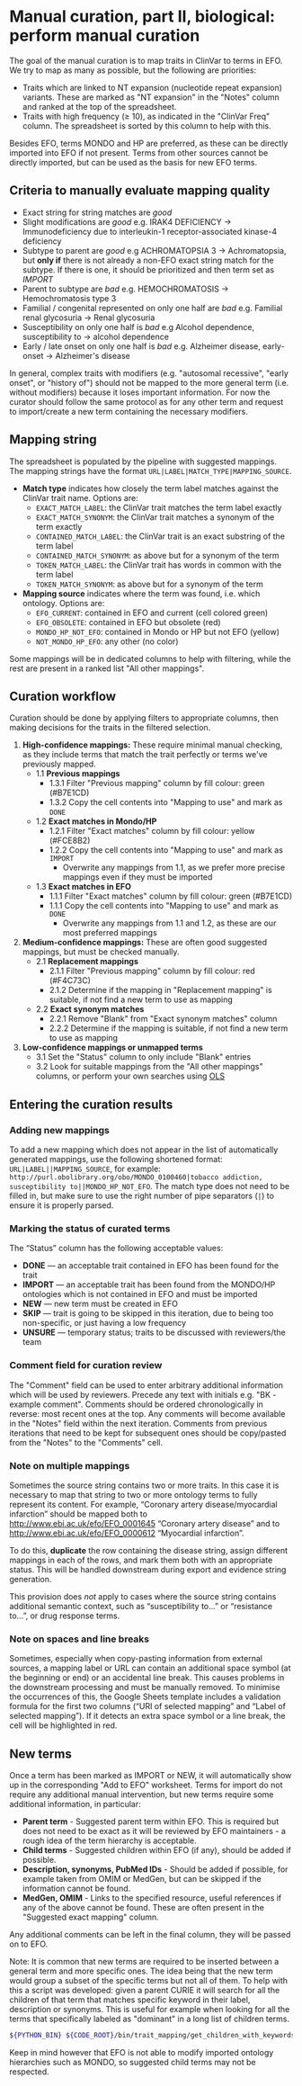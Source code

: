 # Manual curation, part II, biological: perform manual curation

The goal of the manual curation is to map traits in ClinVar to terms in EFO. We try to map as many as possible, but the 
following are priorities:
* Traits which are linked to NT expansion (nucleotide repeat expansion) variants. These are marked as "NT expansion" in
  the "Notes" column and ranked at the top of the spreadsheet.
* Traits with high frequency (≥ 10), as indicated in the "ClinVar Freq" column. The spreadsheet is sorted by this column
  to help with this.

Besides EFO, terms MONDO and HP are preferred, as these can be directly imported into EFO if not present.
Terms from other sources cannot be directly imported, but can be used as the basis for new EFO terms.

## Criteria to manually evaluate mapping quality

* Exact string for string matches are _good_
* Slight modifications are _good_ e.g. IRAK4 DEFICIENCY → Immunodeficiency due to interleukin-1 receptor-associated
  kinase-4 deficiency
* Subtype to parent are _good_ e.g ACHROMATOPSIA 3 → Achromatopsia, but **only if** there is not already a non-EFO exact
  string match for the subtype. If there is one, it should be prioritized and then term set as _IMPORT_
* Parent to subtype are _bad_ e.g. HEMOCHROMATOSIS → Hemochromatosis type 3
* Familial / congenital represented on only one half are _bad_ e.g. Familial renal glycosuria → Renal glycosuria
* Susceptibility on only one half is _bad_ e.g Alcohol dependence, susceptibility to → alcohol dependence
* Early / late onset on only one half is _bad_ e.g. Alzheimer disease, early-onset → Alzheimer's disease

In general, complex traits with modifiers (e.g. "autosomal recessive", "early onset", or "history of") should not be
mapped to the more general term (i.e. without modifiers) because it loses important information. For now the curator
should follow the same protocol as for any other term and request to import/create a new term containing the necessary
modifiers.

## Mapping string
The spreadsheet is populated by the pipeline with suggested mappings. The mapping strings have the format 
`URL|LABEL|MATCH_TYPE|MAPPING_SOURCE`.

* **Match type** indicates how closely the term label matches against the ClinVar trait name. Options are:
    * `EXACT_MATCH_LABEL`: the ClinVar trait matches the term label exactly
    * `EXACT_MATCH_SYNONYM`: the ClinVar trait matches a synonym of the term exactly
    * `CONTAINED_MATCH_LABEL`: the ClinVar trait is an exact substring of the term label
    * `CONTAINED_MATCH_SYNONYM`: as above but for a synonym of the term
    * `TOKEN_MATCH_LABEL`: the ClinVar trait has words in common with the term label
    * `TOKEN_MATCH_SYNONYM`: as above but for a synonym of the term
* **Mapping source** indicates where the term was found, i.e. which ontology. Options are:
    * `EFO_CURRENT`: contained in EFO and current (cell colored green)
    * `EFO_OBSOLETE`: contained in EFO but obsolete (red)
    * `MONDO_HP_NOT_EFO`: contained in Mondo or HP but not EFO (yellow)
    * `NOT_MONDO_HP_EFO`: any other (no color)

Some mappings will be in dedicated columns to help with filtering, while the rest are present in a ranked list "All
other mappings".

## Curation workflow

Curation should be done by applying filters to appropriate columns, then making decisions for the traits in
the filtered selection.

1. **High-confidence mappings:** These require minimal manual checking, as they include terms that match the trait
   perfectly or terms we've previously mapped.
    * 1.1 **Previous mappings**
        * 1.3.1 Filter "Previous mapping" column by fill colour: green (#B7E1CD)
        * 1.3.2 Copy the cell contents into "Mapping to use" and mark as `DONE`
    * 1.2 **Exact matches in Mondo/HP**
        * 1.2.1 Filter "Exact matches" column by fill colour: yellow (#FCE8B2)
        * 1.2.2 Copy the cell contents into "Mapping to use" and mark as `IMPORT`
            * Overwrite any mappings from 1.1, as we prefer more precise mappings even if they must be imported
    * 1.3 **Exact matches in EFO**
        * 1.1.1 Filter "Exact matches" column by fill colour: green (#B7E1CD)
        * 1.1.1 Copy the cell contents into "Mapping to use" and mark as `DONE`
            * Overwrite any mappings from 1.1 and 1.2, as these are our most preferred mappings
2. **Medium-confidence mappings:** These are often good suggested mappings, but must be checked manually.
    * 2.1 **Replacement mappings**
        * 2.1.1 Filter "Previous mapping" column by fill colour: red (#F4C73C)
        * 2.1.2 Determine if the mapping in "Replacement mapping" is suitable, if not find a new term to use as mapping
    * 2.2 **Exact synonym matches**
        * 2.2.1 Remove "Blank" from "Exact synonym matches" column
        * 2.2.2 Determine if the mapping is suitable, if not find a new term to use as mapping
3. **Low-confidence mappings or unmapped terms**
    * 3.1 Set the "Status" column to only include "Blank" entries
    * 3.2 Look for suitable mappings from the "All other mappings" columns, or perform your own searches
      using [OLS](https://www.ebi.ac.uk/ols4/)

## Entering the curation results

### Adding new mappings

To add a new mapping which does not appear in the list of automatically generated mappings, use the following shortened
format: `URL|LABEL||MAPPING_SOURCE`, for example:
`http://purl.obolibrary.org/obo/MONDO_0100460|tobacco addiction, susceptibility to||MONDO_HP_NOT_EFO`.
The match type does not need to be filled in, but make sure to use the right number of pipe separators (`|`) to ensure
it is properly parsed.

### Marking the status of curated terms

The “Status” column has the following acceptable values:

* **DONE** — an acceptable trait contained in EFO has been found for the trait
* **IMPORT** — an acceptable trait has been found from the MONDO/HP ontologies which is not contained in EFO and must be
  imported
* **NEW** — new term must be created in EFO
* **SKIP** — trait is going to be skipped in this iteration, due to being too non-specific, or just having a low
  frequency
* **UNSURE** — temporary status; traits to be discussed with reviewers/the team

### Comment field for curation review

The "Comment" field can be used to enter arbitrary additional information which will be used by reviewers. Precede any
text with initials e.g. "BK - example comment". Comments should be ordered chronologically in reverse: most recent ones
at the top. Any comments will become available in the "Notes" field within the next iteration.
Comments from previous iterations that need to be kept for subsequent ones should be copy/pasted from the "Notes" to
the "Comments" cell.

### Note on multiple mappings

Sometimes the source string contains two or more traits. In this case it is necessary to map that string to two or more
ontology terms to fully represent its content. For example, “Coronary artery disease/myocardial infarction” should be
mapped both to http://www.ebi.ac.uk/efo/EFO_0001645 “Coronary artery disease” and
to http://www.ebi.ac.uk/efo/EFO_0000612 “Myocardial infarction”.

To do this, **duplicate** the row containing the disease string, assign different mappings in each of the rows, and mark
them both with an appropriate status. This will be handled downstream during export and evidence string generation.

This provision does _not_ apply to cases where the source string contains additional semantic context, such as
“susceptibility to...” or “resistance to...”, or drug response terms.

### Note on spaces and line breaks

Sometimes, especially when copy-pasting information from external sources, a mapping label or URL can contain an
additional space symbol (at the beginning or end) or an accidental line break. This causes problems in the downstream
processing and must be manually removed. To minimise the occurrences of this, the Google Sheets template includes a 
validation formula for the first two columns (“URI of selected mapping” and “Label of selected mapping”). If it detects
an extra space symbol or a line break, the cell will be highlighted in red.

## New terms

Once a term has been marked as IMPORT or NEW, it will automatically show up in the corresponding "Add to EFO" worksheet.
Terms for import do not require any additional manual intervention, but new terms require some additional information,
in particular:

* **Parent term** - Suggested parent term within EFO. This is required but does not need to be exact as it will be
  reviewed by EFO maintainers - a rough idea of the term hierarchy is acceptable.
* **Child terms** - Suggested children within EFO (if any), should be added if possible.
* **Description, synonyms, PubMed IDs** - Should be added if possible, for example taken from OMIM or MedGen, but can be
  skipped if the information cannot be found.
* **MedGen, OMIM** - Links to the specified resource, useful references if any of the above cannot be found. These are
  often present in the "Suggested exact mapping" column.

Any additional comments can be left in the final column, they will be passed on to EFO.

Note: It is common that new terms are required to be inserted between a general term and more specific ones. The idea
being that the new term would group a subset of the specific terms but not all of them.
To help with this a script was developed: given a parent CURIE it will search for all the children of that term that
matches specific keyword in their label, description or synonyms.
This is useful for example when looking for all the terms that specifically labeled as "dominant" in a long list of
children terms.

```bash
${PYTHON_BIN} ${CODE_ROOT}/bin/trait_mapping/get_children_with_keywords.py --ontology MONDO --parent_curie MONDO:0100062 --keywords dominant
```

Keep in mind however that EFO is not able to modify imported ontology hierarchies such as MONDO, so suggested child 
terms may not be respected.